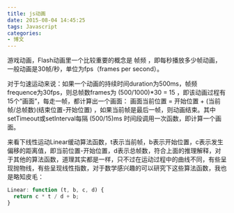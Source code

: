 ```yaml
---
title: js动画
date: 2015-08-04 14:45:25
tags: Javascript
categories:
- 博文
---
```

游戏动画，Flash动画里一个比较重要的概念是 帧频 ，即每秒播放多少帧动画，一般动画是30帧/秒，单位为fps（frames per second）。

对于匀速运动来说：如果一个动画的持续时间duration为500ms，帧频frequence为30fps，则总帧数frames为 (500/1000)*30 = 15 ，即该动画过程有15个“画面”，每走一帧，都计算出一个画面： 画面当前位置 = 开始位置 + (当前帧/总帧数)(结束位置-开始位置) ，如果当前帧是最后一帧，则动画结束。其中setTimeout或setInterval每隔 (500/15)ms 时间段调用一次函数，即计算一个画面。

来看下线性运动Linear缓动算法函数，t表示当前帧，b表示开始位置，c表示发生偏移的距离值，即当前位置-开始位置，d表示总帧数，符合上面的推理解释，对于其他的算法函数，道理其实都是一样，只不过在运动过程中的曲线不同，有些呈现抛物线，有些呈现线性指数，对于数学感兴趣的可以研究下这些算法函数，我也是略知皮毛：

```js
Linear: function (t, b, c, d) {
  return c * t / d + b;
}
```